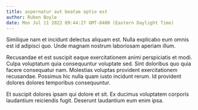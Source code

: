 ```yaml
---
title: aspernatur aut beatae optio est
author: Ruben Boyle
date: Mon Jul 11 2022 09:44:27 GMT-0400 (Eastern Daylight Time)
---
```

Similique nam et incidunt delectus aliquam est. Nulla explicabo eum omnis est id adipisci quo. Unde magnam nostrum laboriosam aperiam illum.

 Recusandae et est suscipit eaque exercitationem animi perspiciatis et modi. Culpa voluptatum quia consequuntur voluptate sed. Sint doloribus quo quia facere consequatur nam. Molestias voluptas provident exercitationem recusandae. Possimus hic nulla quam iusto incidunt rerum. Id provident dolores dolores temporibus consequuntur.

 Et suscipit dolores ipsam qui dolore et sit. Ex ducimus voluptatem corporis laudantium reiciendis fugit. Deserunt laudantium eum enim ipsa.